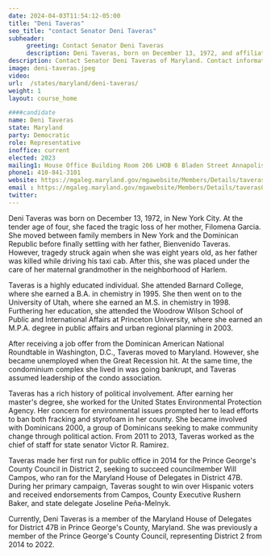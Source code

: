 ```yaml
---
date: 2024-04-03T11:54:12-05:00
title: "Deni Taveras"
seo_title: "contact Senator Deni Taveras"
subheader:
     greeting: Contact Senator Deni Taveras
     description: Deni Taveras, born on December 13, 1972, and affiliated with the Democratic Party, is a Dominican American politician serving as a member of the Maryland House of Delegates, representing District 47B. She assumed office on January 11, 2023.
description: Contact Senator Deni Taveras of Maryland. Contact information for Deni Taveras includes email address, phone number, and mailing address.
image: deni-taveras.jpeg
video:
url:  /states/maryland/deni-taveras/
weight: 1
layout: course_home

####candidate
name: Deni Taveras
state: Maryland
party: Democratic
role: Representative
inoffice: current
elected: 2023
mailing1: House Office Building Room 206 LHOB 6 Bladen Street Annapolis, MD 21401
phone1: 410-841-3101
website: https://mgaleg.maryland.gov/mgawebsite/Members/Details/taveras01/
email : https://mgaleg.maryland.gov/mgawebsite/Members/Details/taveras01/
twitter:
---
```


Deni Taveras was born on December 13, 1972, in New York City. At the tender age of four, she faced the tragic loss of her mother, Filomena Garcia. She moved between family members in New York and the Dominican Republic before finally settling with her father, Bienvenido Taveras. However, tragedy struck again when she was eight years old, as her father was killed while driving his taxi cab. After this, she was placed under the care of her maternal grandmother in the neighborhood of Harlem.

Taveras is a highly educated individual. She attended Barnard College, where she earned a B.A. in chemistry in 1995. She then went on to the University of Utah, where she earned an M.S. in chemistry in 1998. Furthering her education, she attended the Woodrow Wilson School of Public and International Affairs at Princeton University, where she earned an M.P.A. degree in public affairs and urban regional planning in 2003.

After receiving a job offer from the Dominican American National Roundtable in Washington, D.C., Taveras moved to Maryland. However, she became unemployed when the Great Recession hit. At the same time, the condominium complex she lived in was going bankrupt, and Taveras assumed leadership of the condo association.

Taveras has a rich history of political involvement. After earning her master's degree, she worked for the United States Environmental Protection Agency. Her concern for environmental issues prompted her to lead efforts to ban both fracking and styrofoam in her county. She became involved with Dominicans 2000, a group of Dominicans seeking to make community change through political action. From 2011 to 2013, Taveras worked as the chief of staff for state senator Victor R. Ramirez.

Taveras made her first run for public office in 2014 for the Prince George's County Council in District 2, seeking to succeed councilmember Will Campos, who ran for the Maryland House of Delegates in District 47B. During her primary campaign, Taveras sought to win over Hispanic voters and received endorsements from Campos, County Executive Rushern Baker, and state delegate Joseline Peña-Melnyk.

Currently, Deni Taveras is a member of the Maryland House of Delegates for District 47B in Prince George's County, Maryland. She was previously a member of the Prince George's County Council, representing District 2 from 2014 to 2022.
